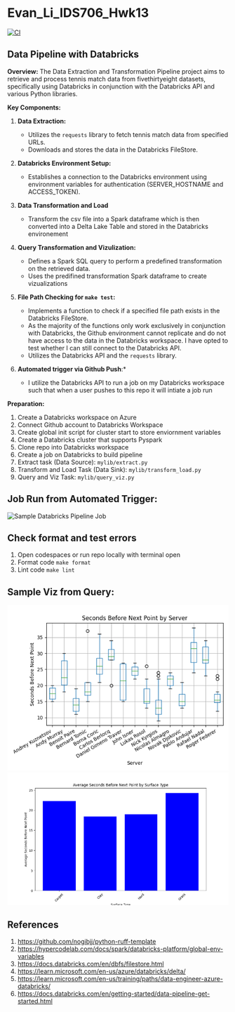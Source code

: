 # Evan_Li_IDS706_Hwk13
[![CI](https://github.com/nogibjj/Jeremy_Tan_IDS706_Week11/actions/workflows/cicd.yml/badge.svg)](https://github.com/nogibjj/Jeremy_Tan_IDS706_Week11/actions/workflows/cicd.yml)
## Data Pipeline with Databricks

**Overview:**
The Data Extraction and Transformation Pipeline project aims to retrieve and process tennis match data from fivethirtyeight datasets, specifically using Databricks in conjunction with the Databricks API and various Python libraries.

**Key Components:**
1. **Data Extraction:**
   - Utilizes the `requests` library to fetch tennis match data from specified URLs.
   - Downloads and stores the data in the Databricks FileStore.

2. **Databricks Environment Setup:**
   - Establishes a connection to the Databricks environment using environment variables for authentication (SERVER_HOSTNAME and ACCESS_TOKEN).

3. **Data Transformation and Load**
    - Transform the csv file into a Spark dataframe which is then converted into a Delta Lake Table and stored in the Databricks environement

4. **Query Transformation and Vizulization:**
   - Defines a Spark SQL query to perform a predefined transformation on the retrieved data.
   - Uses the predifined transformation Spark dataframe to create vizualizations

5. **File Path Checking for `make test`:**
   - Implements a function to check if a specified file path exists in the Databricks FileStore.
   - As the majority of the functions only work exclusively in conjunction with Databricks, the Github environment cannot replicate and do not have access to the data in the Databricks workspace. I have opted to test whether I can still connect to the Databricks API. 
   - Utilizes the Databricks API and the `requests` library.

6. **Automated trigger via Github Push**:*
    - I utilize the Databricks API to run a job on my Databricks workspace such that when a user pushes to this repo it will intiate a job run 

**Preparation:**
1. Create a Databricks workspace on Azure 
2. Connect Github account to Databricks Workspace 
3. Create global init script for cluster start to store enviornment variables 
4. Create a Databricks cluster that supports Pyspark 
5. Clone repo into Databricks workspace 
6. Create a job on Databricks to build pipeline 
7. Extract task (Data Source): `mylib/extract.py`
8. Transform and Load Task (Data Sink): `mylib/transform_load.py`
9. Query and Viz Task: `mylib/query_viz.py`

## Job Run from Automated Trigger:
![Sample Databricks Pipeline Job](https://github.com/nogibjj/Jeremy_Tan_IDS706_Week11/assets/36715338/fb1ddb9c-7ebb-48bf-9a01-9ce368b6c2ff)

## Check format and test errors
1. Open codespaces or run repo locally with terminal open 
2. Format code `make format`
3. Lint code `make lint`

## Sample Viz from Query: 

![viz1](server.png)
![viz2](surface.png)

## References 
1. https://github.com/nogibjj/python-ruff-template
2. https://hypercodelab.com/docs/spark/databricks-platform/global-env-variables
3. https://docs.databricks.com/en/dbfs/filestore.html
4. https://learn.microsoft.com/en-us/azure/databricks/delta/
5. https://learn.microsoft.com/en-us/training/paths/data-engineer-azure-databricks/
6. https://docs.databricks.com/en/getting-started/data-pipeline-get-started.html

